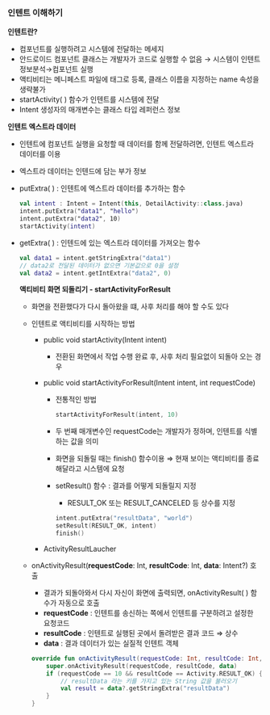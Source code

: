 ### 인텐트 이해하기

**인텐트란?**

- 컴포넌트를 실행하려고 시스템에 전달하는 메세지
- 안드로이드 컴포넌트 클래스는 개발자가 코드로 실행할 수 없음 → 시스템이 인텐트 정보분석→컴포넌트 실행
- 액티비티는 메니페스트 파일에 <activity> 태그로 등록, 클래스 이름을 지정하는 name 속성을 생략불가
- startActivity( ) 함수가 인텐트를 시스템에 전달
- Intent 생성자의 매개변수는 클래스 타입 레퍼런스 정보

**인텐트 엑스트라 데이터**

- 인텐트에 컴포넌트 실행을 요청할 때 데이터를 함께 전달하려면, 인텐트 엑스트라 데이터를 이용
- 엑스트라 데이터는 인텐드에 담는 부가 정보
- putExtra( ) : 인텐트에 엑스트라 데이터를 추가하는 함수
    
    ```kotlin
    val intent : Intent = Intent(this, DetailActivity::class.java)
    intent.putExtra("data1", "hello")
    intent.putExtra("data2", 10)
    startActivity(intent)
    ```
    
- getExtra( ) : 인텐드에 있는 엑스트라 데이터를 가져오는 함수
    
    ```kotlin
    val data1 = intent.getStringExtra("data1")
    // data2로 전달된 데이터가 없으면 기본값으로 0을 설정
    val data2 = intent.getIntExtra("data2", 0)
    ```
    
    **액티비티 화면 되돌리기 - startActivityForResult**
    
    - 화면을 전환했다가 다시 돌아왔을 떄, 사후 처리를 해야 할 수도 있다
    - 인텐트로 액티비티를 시작하는 방법
        - public void startActivity(Intent intent)
            - 전환된 화면에서 작업 수행 완료 후, 사후 처리 필요없이 되돌아 오는 경우
        - public void startActivityForResult(Intent intent, int requestCode)
            - 전통적인 방법
                
                ```kotlin
                startActivityForResult(intent, 10)
                ```
                
            - 두 번째 매개변수인 requestCode는 개발자가 정하며, 인텐트를 식별하는 값을 의미
            - 화면을 되돌릴 때는 finish() 함수이용 ⇒ 현재 보이는 액티비티를 종료해달라고 시스템에 요청
            - setResult() 함수 : 결과를 어떻게 되돌릴지 지정
                - RESULT_OK 또는 RESULT_CANCELED 등 상수를 지정
                
                ```kotlin
                intent.putExtra("resultData", "world")
                setResult(RESULT_OK, intent)
                finish()
                ```
                
        - ActivityResultLaucher
    - onActivityResult(**requestCode**: Int, **resultCode**: Int, **data**: Intent?) 호출
        - 결과가 되돌아와서 다시 자신이 화면에 출력되면, onActivityResult( ) 함수가 자동으로 호출
        - **requestCode** : 인텐트를 송신하는 쪽에서 인텐트를 구분하려고 설정한 요청코드
        - **resultCode** : 인텐트로 실행된 곳에서 돌려받은 결과 코드 ⇒ 상수
        - **data** : 결과 데이터가 있는 실질적 인텐트 객체
        
        ```kotlin
        override fun onActivityResult(requestCode: Int, resultCode: Int, data: Intent?) {
        	super.onActivityResult(requestCode, resultCode, data)
        	if (requestCode == 10 && resultCode == Activity.RESULT_OK) {
        		// resultData 라는 키를 가지고 있는 String 값을 불러오기
        		val result = data?.getStringExtra("resultData")
        	}
        }
        ```
        
